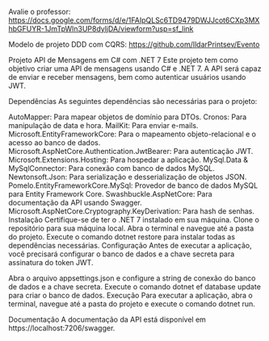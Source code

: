 Avalie o professor: https://docs.google.com/forms/d/e/1FAIpQLSc6TD9479DWJJcot6CXp3MXhbGFUYR-1JmTpWln3UP8dyljDA/viewform?usp=sf_link

Modelo de projeto DDD com CQRS: https://github.com/IldarPrintsev/Evento

Projeto API de Mensagens em C# com .NET 7
Este projeto tem como objetivo criar uma API de mensagens usando C# e .NET 7. A API será capaz de enviar e receber mensagens, bem como autenticar usuários usando JWT.

Dependências
As seguintes dependências são necessárias para o projeto:

AutoMapper: Para mapear objetos de domínio para DTOs.
Cronos: Para manipulação de data e hora.
MailKit: Para enviar e-mails.
Microsoft.EntityFrameworkCore: Para o mapeamento objeto-relacional e o acesso ao banco de dados.
Microsoft.AspNetCore.Authentication.JwtBearer: Para autenticação JWT.
Microsoft.Extensions.Hosting: Para hospedar a aplicação.
MySql.Data & MySqlConnector: Para conexão com banco de dados MySQL.
Newtonsoft.Json: Para serialização e desserialização de objetos JSON.
Pomelo.EntityFrameworkCore.MySql: Provedor de banco de dados MySQL para Entity Framework Core.
Swashbuckle.AspNetCore: Para documentação da API usando Swagger.
Microsoft.AspNetCore.Cryptography.KeyDerivation: Para hash de senhas.
Instalação
Certifique-se de ter o .NET 7 instalado em sua máquina.
Clone o repositório para sua máquina local.
Abra o terminal e navegue até a pasta do projeto.
Execute o comando dotnet restore para instalar todas as dependências necessárias.
Configuração
Antes de executar a aplicação, você precisará configurar o banco de dados e a chave secreta para assinatura do token JWT.

Abra o arquivo appsettings.json e configure a string de conexão do banco de dados e a chave secreta.
Execute o comando dotnet ef database update para criar o banco de dados.
Execução
Para executar a aplicação, abra o terminal, navegue até a pasta do projeto e execute o comando dotnet run.

Documentação
A documentação da API está disponível em https://localhost:7206/swagger.

